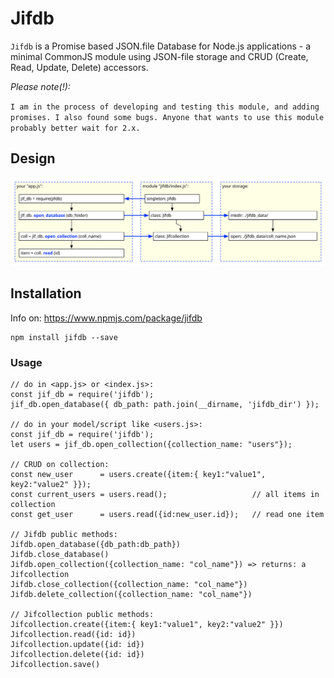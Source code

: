 # Jifdb

`Jifdb` is a Promise based JSON.file Database for Node.js applications - a minimal CommonJS module using JSON-file storage and CRUD (Create, Read, Update, Delete) accessors.

_Please note(!):_ 

`I am in the process of developing and testing this module, and adding promises. I also found some bugs. Anyone that wants to use this module probably better wait for 2.x.`

## Design

![image of local file: Jifdb-design-v1.1.svg](./doc/Jifdb-design-v1.1.svg)

## Installation

Info on: https://www.npmjs.com/package/jifdb

```
npm install jifdb --save
```

### Usage

```
// do in <app.js> or <index.js>:
const jif_db = require('jifdb');
jif_db.open_database({ db_path: path.join(__dirname, 'jifdb_dir') });

// do in your model/script like <users.js>:
const jif_db = require('jifdb');
let users = jif_db.open_collection({collection_name: "users"});

// CRUD on collection:
const new_user      = users.create({item:{ key1:"value1", key2:"value2" }});
const current_users = users.read();                   // all items in collection
const get_user      = users.read({id:new_user.id});   // read one item

// Jifdb public methods:
Jifdb.open_database({db_path:db_path})
Jifdb.close_database()
Jifdb.open_collection({collection_name: "col_name"}) => returns: a Jifcollection
Jifdb.close_collection({collection_name: "col_name"})
Jifdb.delete_collection({collection_name: "col_name"})

// Jifcollection public methods:
Jifcollection.create({item:{ key1:"value1", key2:"value2" }})
Jifcollection.read({id: id})
Jifcollection.update({id: id})
Jifcollection.delete({id: id})
Jifcollection.save()
```
